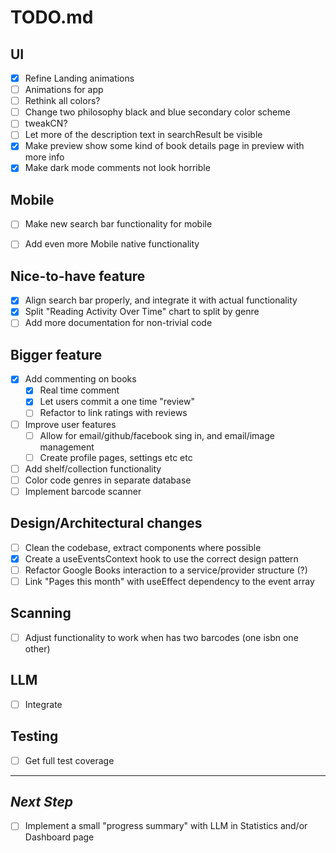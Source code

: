 # TODO.md

## UI
- [X] Refine Landing animations
- [ ] Animations for app
- [ ] Rethink all colors?
- [ ] Change two philosophy black and blue secondary color scheme
- [ ] tweakCN?
- [ ] Let more of the description text in 	searchResult be visible
- [X] Make preview show some kind of book details page in preview with more info
- [X] Make dark mode comments not look horrible

## Mobile
- [ ] Make new search bar functionality for mobile
- [ ] Add even more Mobile native functionality


## Nice-to-have feature
- [X] Align search bar properly, and integrate it with actual functionality
- [X] Split "Reading Activity Over Time" chart to split by genre
- [ ] Add more documentation for non-trivial code

## Bigger feature
- [X] Add commenting on books
  - [X] Real time comment
  - [X] Let users commit a one time "review"
  - [ ] Refactor to link ratings with reviews
- [ ] Improve user features
  - [ ] Allow for email/github/facebook sing in, and email/image management
  - [ ] Create profile pages, settings etc etc
- [ ] Add shelf/collection functionality
- [ ] Color code genres in separate database
- [ ] Implement barcode scanner

## Design/Architectural changes
- [ ] Clean the codebase, extract components where possible
- [X] Create a useEventsContext hook to use the correct design pattern
- [ ] Refactor Google Books interaction to a service/provider structure (?)
- [ ] Link "Pages this month" with useEffect dependency to the event array

## Scanning
- [ ] Adjust functionality to work when has two barcodes (one isbn one other)


## LLM
- [ ] Integrate


## Testing
- [ ] Get full test coverage

***

## *Next Step*
- [ ] Implement a small "progress summary" with LLM in Statistics and/or Dashboard page